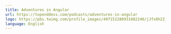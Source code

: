 ```yaml
---
title: Adventures in Angular
url: https://topenddevs.com/podcasts/adventures-in-angular
logo: https://pbs.twimg.com/profile_images/497152288931082240/jJfx8h2Z_400x400.jpeg
language: English
---
```

